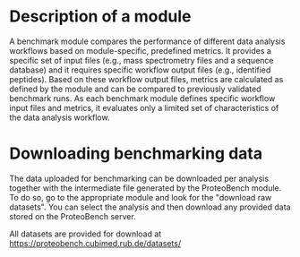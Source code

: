 # Description of a module

A benchmark module compares the performance of different data analysis workflows based on module-specific, predefined metrics. It provides a specific set of input files (e.g., mass spectrometry files and a sequence database) and it requires specific workflow output files (e.g., identified peptides). Based on these workflow output files, metrics are calculated as defined by the module and can be compared to previously validated benchmark runs. As each benchmark module defines specific workflow input files and metrics, it evaluates only a limited set of characteristics of the data analysis workflow.

# Downloading benchmarking data
The data uploaded for benchmarking can be downloaded per analysis together with the intermediate file generated by the ProteoBench module. To do so, go to the appropriate module and look for the "download raw datasets". You can select the analysis and then download any provided data stored on the ProteoBench server.

All datasets are provided for download at https://proteobench.cubimed.rub.de/datasets/
